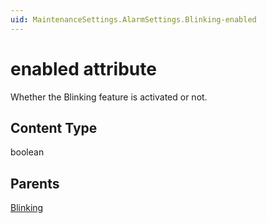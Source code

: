 ```yaml
---
uid: MaintenanceSettings.AlarmSettings.Blinking-enabled
---
```


# enabled attribute

Whether the Blinking feature is activated or not.

## Content Type

boolean

## Parents

[Blinking](xref:MaintenanceSettings.AlarmSettings.Blinking)
